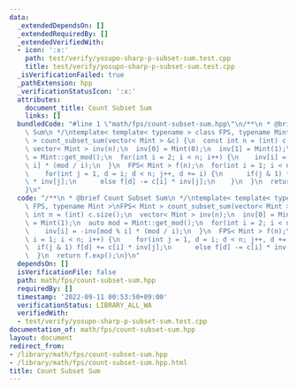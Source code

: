 ```yaml
---
data:
  _extendedDependsOn: []
  _extendedRequiredBy: []
  _extendedVerifiedWith:
  - icon: ':x:'
    path: test/verify/yosupo-sharp-p-subset-sum.test.cpp
    title: test/verify/yosupo-sharp-p-subset-sum.test.cpp
  _isVerificationFailed: true
  _pathExtension: hpp
  _verificationStatusIcon: ':x:'
  attributes:
    document_title: Count Subset Sum
    links: []
  bundledCode: "#line 1 \"math/fps/count-subset-sum.hpp\"\n/**\n * @brief Count Subset\
    \ Sum\n */\ntemplate< template< typename > class FPS, typename Mint >\nFPS< Mint\
    \ > count_subset_sum(vector< Mint > &c) {\n  const int n = (int) c.size();\n \
    \ vector< Mint > inv(n);\n  inv[0] = Mint(0);\n  inv[1] = Mint(1);\n  auto mod\
    \ = Mint::get_mod();\n  for(int i = 2; i < n; i++) {\n    inv[i] = -inv[mod %\
    \ i] * (mod / i);\n  }\n  FPS< Mint > f(n);\n  for(int i = 1; i < n; i++) {\n\
    \    for(int j = 1, d = i; d < n; j++, d += i) {\n      if(j & 1) f[d] += c[i]\
    \ * inv[j];\n      else f[d] -= c[i] * inv[j];\n    }\n  }\n  return f.exp();\n\
    }\n"
  code: "/**\n * @brief Count Subset Sum\n */\ntemplate< template< typename > class\
    \ FPS, typename Mint >\nFPS< Mint > count_subset_sum(vector< Mint > &c) {\n  const\
    \ int n = (int) c.size();\n  vector< Mint > inv(n);\n  inv[0] = Mint(0);\n  inv[1]\
    \ = Mint(1);\n  auto mod = Mint::get_mod();\n  for(int i = 2; i < n; i++) {\n\
    \    inv[i] = -inv[mod % i] * (mod / i);\n  }\n  FPS< Mint > f(n);\n  for(int\
    \ i = 1; i < n; i++) {\n    for(int j = 1, d = i; d < n; j++, d += i) {\n    \
    \  if(j & 1) f[d] += c[i] * inv[j];\n      else f[d] -= c[i] * inv[j];\n    }\n\
    \  }\n  return f.exp();\n}\n"
  dependsOn: []
  isVerificationFile: false
  path: math/fps/count-subset-sum.hpp
  requiredBy: []
  timestamp: '2022-09-11 00:53:50+09:00'
  verificationStatus: LIBRARY_ALL_WA
  verifiedWith:
  - test/verify/yosupo-sharp-p-subset-sum.test.cpp
documentation_of: math/fps/count-subset-sum.hpp
layout: document
redirect_from:
- /library/math/fps/count-subset-sum.hpp
- /library/math/fps/count-subset-sum.hpp.html
title: Count Subset Sum
---
```

